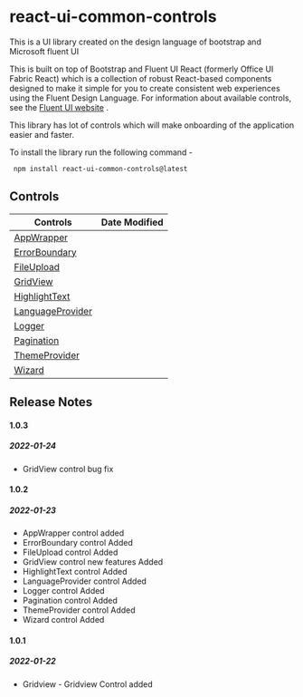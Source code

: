 # react-ui-common-controls

This is a UI library created on the design language of bootstrap and Microsoft fluent UI

This is built on top of Bootstrap and Fluent UI React (formerly Office UI Fabric React) which is a collection of robust React-based components designed to make it simple for you to create consistent web experiences using the Fluent Design Language.
For information about available controls, see the [Fluent UI website](https://developer.microsoft.com/en-us/fluentui) .

This library has lot of controls which will make onboarding of the application easier and faster.

To install the library run the following command -

```
 npm install react-ui-common-controls@latest
```

## Controls

| Controls                                     | Date Modified |
| -------------------------------------------- | ------------- |
| [AppWrapper](docs/AppWrapper.md)             |
| [ErrorBoundary](docs/ErrorBoundary.md)       |
| [FileUpload](docs/FileUpload.md)             |
| [GridView](docs/GridView.md)                 |
| [HighlightText](docs/HighlightText.md)       |
| [LanguageProvider](docs/LanguageProvider.md) |
| [Logger](docs/Logger.md)                     |
| [Pagination](docs/Pagination.md)             |
| [ThemeProvider](docs/ThemeProvider.md)       |
| [Wizard](docs/Wizard.md)                     |

## Release Notes

#### 1.0.3 
##### 2022-01-24

- GridView control bug fix 


#### 1.0.2 
##### 2022-01-23

- AppWrapper control added
- ErrorBoundary control Added
- FileUpload control Added
- GridView control new features Added
- HighlightText control Added
- LanguageProvider control Added
- Logger control Added
- Pagination control Added
- ThemeProvider control Added
- Wizard control Added


#### 1.0.1 
##### 2022-01-22

- Gridview - Gridview Control added

<!-- [AppWrapper](#AppWrapper)
[ErrorBoundary](#ErrorBoundary)
[FileUpload](#FileUpload)
[GridView](#GridView)
[HighlightText](#HighlightText)
[LanguageProvider](#LanguageProvider)
[Logger](#Logger)
[Pagination](#Pagination)
[ThemeProvider](#ThemeProvider)
[Wizard](#Wizard)

## <a name="AppWrapper"></a>AppWrapper
## <a name="ErrorBoundary"></a>ErrorBoundary
## <a name="FileUpload"></a>FileUpload
## <a name="GridView"></a>GridView
## <a name="HighlightText"></a>HighlightText
## <a name="LanguageProvider"></a>LanguageProvider
## <a name="Logger"></a>Logger
## <a name="Pagination"></a>Pagination
## <a name="ThemeProvider"></a>ThemeProvider
## <a name="Wizard"></a>Wizard
 -->
